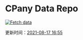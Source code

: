# CPany Data Repo

[![Fetch data](https://github.com/yjl9903/CPany/actions/workflows/fetch.yml/badge.svg)](https://github.com/yjl9903/CPany/actions/workflows/fetch.yml)

<!-- START_SECTION: update_time -->
更新时间：[2021-08-17 16:55](https://www.timeanddate.com/worldclock/fixedtime.html?msg=Fetch+data&iso=20210817T165540&p1=237)
<!-- END_SECTION: update_time -->
